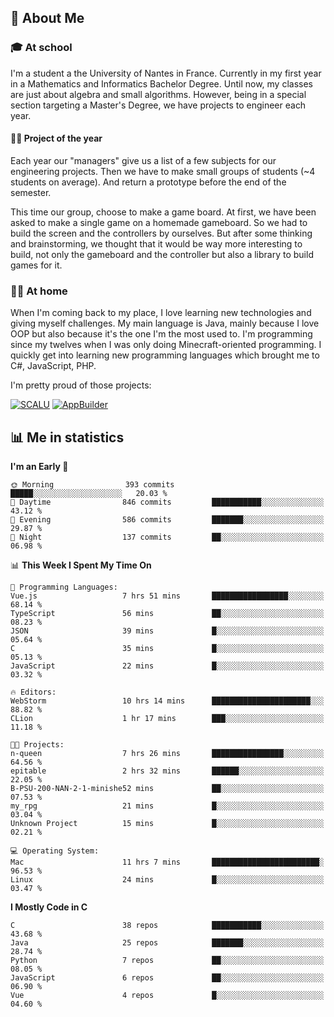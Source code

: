 ## 👀 About Me

### 🎓 At school

I'm a student a the University of Nantes in France. Currently in my first year in a Mathematics and Informatics Bachelor Degree. Until now, my classes are just about algebra and small algorithms. However, being in a special section targeting a Master's Degree, we have projects to engineer each year. 

#### 🔧🔬 Project of the year

Each year our "managers" give us a list of a few subjects for our engineering projects. Then we have to make small groups of students (~4 students on average). And return a prototype before the end of the semester.

This time our group, choose to make a game board. At first, we have been asked to make a single game on a homemade gameboard. So we had to build the screen and the controllers by ourselves. 
But after some thinking and brainstorming, we thought that it would be way more interesting to build, not only the gameboard and the controller but also a library to build games for it.

### 👨‍💻 At home

When I'm coming back to my place, I love learning new technologies and giving myself challenges. My main language is Java, mainly because I love OOP but also because it's the one I'm the most used to. I'm programming since my twelves when I was only doing Minecraft-oriented programming.  I quickly get into learning new programming languages which brought me to C#, JavaScript, PHP. 

I'm pretty proud of those projects:

[![SCALU](https://github-readme-stats.vercel.app/api/pin?username=renardfute&repo=SCALU)](https://github.com/renardfute/scalu)
[![AppBuilder](https://github-readme-stats.vercel.app/api/pin?username=pulsedev2&repo=AppBuilder)](https://github.com/pulsedev2/AppBuilder)

## 📊 Me in statistics
<!--START_SECTION:waka-->
**I'm an Early 🐤** 

```text
🌞 Morning                393 commits         █████░░░░░░░░░░░░░░░░░░░░   20.03 % 
🌆 Daytime                846 commits         ███████████░░░░░░░░░░░░░░   43.12 % 
🌃 Evening                586 commits         ███████░░░░░░░░░░░░░░░░░░   29.87 % 
🌙 Night                  137 commits         ██░░░░░░░░░░░░░░░░░░░░░░░   06.98 % 
```


📊 **This Week I Spent My Time On** 

```text
💬 Programming Languages: 
Vue.js                   7 hrs 51 mins       █████████████████░░░░░░░░   68.14 % 
TypeScript               56 mins             ██░░░░░░░░░░░░░░░░░░░░░░░   08.23 % 
JSON                     39 mins             █░░░░░░░░░░░░░░░░░░░░░░░░   05.64 % 
C                        35 mins             █░░░░░░░░░░░░░░░░░░░░░░░░   05.13 % 
JavaScript               22 mins             █░░░░░░░░░░░░░░░░░░░░░░░░   03.32 % 

🔥 Editors: 
WebStorm                 10 hrs 14 mins      ██████████████████████░░░   88.82 % 
CLion                    1 hr 17 mins        ███░░░░░░░░░░░░░░░░░░░░░░   11.18 % 

🐱‍💻 Projects: 
n-queen                  7 hrs 26 mins       ████████████████░░░░░░░░░   64.56 % 
epitable                 2 hrs 32 mins       ██████░░░░░░░░░░░░░░░░░░░   22.05 % 
B-PSU-200-NAN-2-1-minishe52 mins             ██░░░░░░░░░░░░░░░░░░░░░░░   07.53 % 
my_rpg                   21 mins             █░░░░░░░░░░░░░░░░░░░░░░░░   03.04 % 
Unknown Project          15 mins             █░░░░░░░░░░░░░░░░░░░░░░░░   02.21 % 

💻 Operating System: 
Mac                      11 hrs 7 mins       ████████████████████████░   96.53 % 
Linux                    24 mins             █░░░░░░░░░░░░░░░░░░░░░░░░   03.47 % 
```

**I Mostly Code in C** 

```text
C                        38 repos            ███████████░░░░░░░░░░░░░░   43.68 % 
Java                     25 repos            ███████░░░░░░░░░░░░░░░░░░   28.74 % 
Python                   7 repos             ██░░░░░░░░░░░░░░░░░░░░░░░   08.05 % 
JavaScript               6 repos             ██░░░░░░░░░░░░░░░░░░░░░░░   06.90 % 
Vue                      4 repos             █░░░░░░░░░░░░░░░░░░░░░░░░   04.60 % 
```




<!--END_SECTION:waka-->
